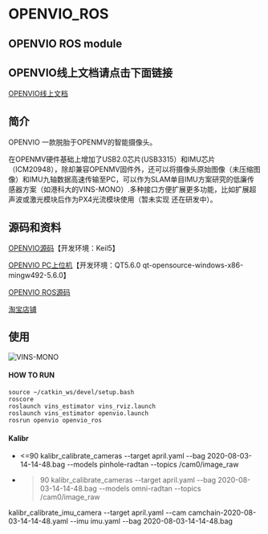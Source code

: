 # OPENVIO_ROS

## OPENVIO ROS module  

## **OPENVIO线上文档请点击下面链接** 

[OPENVIO线上文档](http://guanglundz.com/openvio)  

## 简介

OPENVIO 一款脱胎于OPENMV的智能摄像头。

在OPENMV硬件基础上增加了USB2.0芯片(USB3315）和IMU芯片（ICM20948），除却兼容OPENMV固件外，还可以将摄像头原始图像（未压缩图像）和IMU九轴数据高速传输至PC，可以作为SLAM单目IMU方案研究的低廉传感器方案（如港科大的VINS-MONO）.多种接口方便扩展更多功能，比如扩展超声波或激光模块后作为PX4光流模块使用（暂未实现 还在研发中）。

## 源码和资料

[OPENVIO源码](https://gitee.com/guanglunking/OPENVIO_BOARD)【开发环境：Keil5】  

[OPENVIO PC上位机](https://gitee.com/guanglunking/OPENVIO_PC)【开发环境：QT5.6.0 qt-opensource-windows-x86-mingw492-5.6.0】  

[OPENVIO ROS源码](https://gitee.com/guanglunking/OPENVIO_ROS)

[淘宝店铺](https://item.taobao.com/item.htm?id=615919130291)  

## 使用 

![VINS-MONO](https://images.gitee.com/uploads/images/2020/0804/130211_b8e933c0_683968.png "Screenshot from 2020-08-04 12-59-07.png")
#### HOW TO RUN

```
source ~/catkin_ws/devel/setup.bash
roscore
roslaunch vins_estimator vins_rviz.launch
roslaunch vins_estimator openvio.launch
rosrun openvio openvio_ros
```

#### Kalibr

* <=90
kalibr_calibrate_cameras --target april.yaml --bag 2020-08-03-14-14-48.bag --models pinhole-radtan --topics /cam0/image_raw

* >90
kalibr_calibrate_cameras --target april.yaml --bag 2020-08-03-14-14-48.bag --models omni-radtan --topics /cam0/image_raw

kalibr_calibrate_imu_camera --target april.yaml --cam camchain-2020-08-03-14-14-48.yaml --imu imu.yaml --bag 2020-08-03-14-14-48.bag